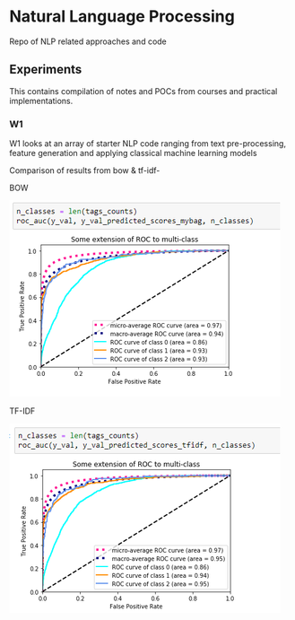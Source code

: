 # Natural Language Processing
Repo of NLP related approaches and code

## Experiments
This contains compilation of notes and POCs from courses and practical implementations. 

### W1
W1 looks at an array of starter NLP code ranging from text pre-processing, feature generation and applying classical machine learning models

Comparison of results from bow & tf-idf-

BOW

![alt text](https://github.com/nirvana1707/nlp/blob/main/experiments/w1/images/ROC_results_bow.PNG)

TF-IDF

![alt text](https://github.com/nirvana1707/nlp/blob/main/experiments/w1/images/ROC_results_tfidf.PNG)
